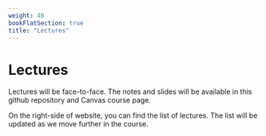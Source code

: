 ```yaml
---
weight: 40
bookFlatSection: true
title: "Lectures"
---
```


# Lectures
Lectures will be face-to-face. The notes and slides will be available in this github repository and Canvas course page.

On the right-side of website, you can find the list of lectures. The list will be updated as we move further in the course.
